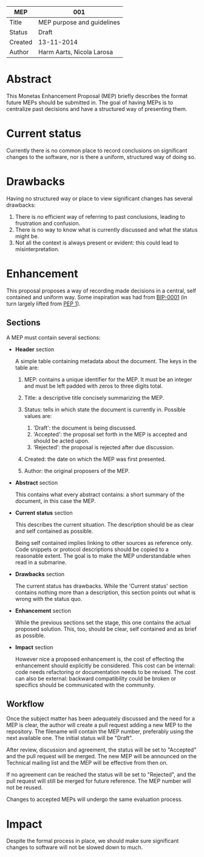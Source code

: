 MEP | 001
--- | ---
Title | MEP purpose and guidelines
Status | Draft
Created | 13-11-2014
Author | Harm Aarts, Nicola Larosa

# Abstract

This Monetas Enhancement Proposal (MEP) briefly describes the format future
MEPs should be submitted in. The goal of having MEPs is to centralize past
decisions and have a structured way of presenting them.

# Current status

Currently there is no common place to record conclusions on significant changes
to the software, nor is there a uniform, structured way of doing so.

# Drawbacks

Having no structured way or place to view significant changes has several
drawbacks:

1. There is no efficient way of referring to past conclusions, leading to
   frustration and confusion.
2. There is no way to know what is currently discussed and what the status
   might be.
3. Not all the context is always present or evident: this could lead to
   misinterpretation.

# Enhancement

This proposal proposes a way of recording made decisions in a central, self
contained and uniform way. Some inspiration was had from
[BIP-0001](https://github.com/bitcoin/bips/blob/master/bip-0001.mediawiki) (in
turn largely lifted from [PEP 1](http://legacy.python.org/dev/peps/pep-0001/)).

## Sections

A MEP must contain several sections:

- **Header** section

  A simple table containing metadata about the document. The keys in the table
  are:

  1. MEP: contains a unique identifier for the MEP. It must be an integer and
     must be left padded with zeros to three digits total.
  2. Title: a descriptive title concisely summarizing the MEP.
  3. Status: tells in which state the document is currently in. Possible values
     are:

     1. 'Draft': the document is being discussed.
     2. 'Accepted': the proposal set forth in the MEP is accepted and should be
     acted upon.
     3. 'Rejected': the proposal is rejected after due discussion.

  4. Created: the date on which the MEP was first presented.
  5. Author: the original proposers of the MEP.

- **Abstract** section

  This contains what every abstract contains: a short summary of the document,
  in this case the MEP.

- **Current status** section

  This describes the current situation. The description should be as clear and
  self contained as possible.

  Being self contained implies linking to other sources as reference only. Code
  snippets or protocol descriptions should be copied to a reasonable extent.
  The goal is to make the MEP understandable when read in a submarine.

- **Drawbacks** section

  The current status has drawbacks. While the 'Current status' section contains
  nothing more than a description, this section points out what is wrong with
  the status quo.

- **Enhancement** section

  While the previous sections set the stage, this one contains the actual
  proposed solution. This, too, should be clear, self contained and as brief as
  possible.

- **Impact** section

  However nice a proposed enhancement is, the cost of effecting the enhancement
  should explicitly be considered. This cost can be internal: code needs
  refactoring or documentation needs to be revised. The cost can also be
  external: backward compatibility could be broken or specifics should be
  communicated with the community.

## Workflow

Once the subject matter has been adequately discussed and the need for a MEP is
clear, the author will create a pull request adding a new MEP to the
repository. The filename will contain the MEP number, preferably using the next
available one. The initial status will be "Draft".

After review, discussion and agreement, the status will be set to "Accepted"
and the pull request will be merged. The new MEP will be announced on the
Technical mailing list and the MEP will be effective from then on.

If no agreement can be reached the status will be set to "Rejected", and the
pull request will still be merged for future reference. The MEP number will not
be reused.

Changes to accepted MEPs will undergo the same evaluation process.

# Impact

Despite the formal process in place, we should make sure significant changes to software will not be slowed down to much.
